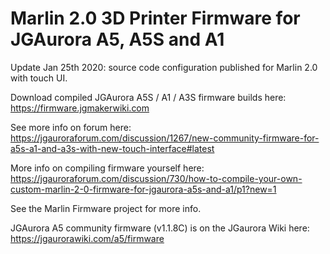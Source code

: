 # Marlin 2.0 3D Printer Firmware for JGAurora A5, A5S and A1

Update Jan 25th 2020: source code configuration published for Marlin 2.0 with touch UI.

Download compiled JGAurora A5S / A1 / A3S firmware builds here: https://firmware.jgmakerwiki.com

See more info on forum here: https://jgauroraforum.com/discussion/1267/new-community-firmware-for-a5s-a1-and-a3s-with-new-touch-interface#latest

More info on compiling firmware yourself here: https://jgauroraforum.com/discussion/730/how-to-compile-your-own-custom-marlin-2-0-firmware-for-jgaurora-a5s-and-a1/p1?new=1

See the Marlin Firmware project for more info.

JGAurora A5 community firmware (v1.1.8C) is on the JGaurora Wiki here: https://jgaurorawiki.com/a5/firmware

